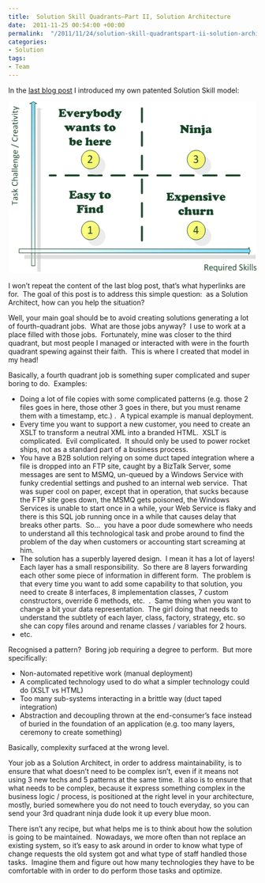 ```yaml
---
title:  Solution Skill Quadrants–Part II, Solution Architecture
date:  2011-11-25 00:54:00 +00:00
permalink:  "/2011/11/24/solution-skill-quadrantspart-ii-solution-architecture/"
categories:
- Solution
tags:
- Team
---
```

<p>In the <a href="http://vincentlauzon.wordpress.com/2011/11/22/solution-skill-quadrantspart-i-the-model/">last blog post</a> I introduced my own patented Solution Skill model:</p>  <p><a href="assets/2011/11/solution-skill-quadrantspart-ii-solution-architecture/image_thumb6.png"><img style="background-image:none;padding-left:0;padding-right:0;display:inline;padding-top:0;border-width:0;margin:0;" title="image_thumb6" border="0" alt="image_thumb6" src="assets/2011/11/solution-skill-quadrantspart-ii-solution-architecture/image_thumb6_thumb.png" width="518" height="347" /></a></p>  <p>I won’t repeat the content of the last blog post, that’s what hyperlinks are for.&#160; The goal of this post is to address this simple question:&#160; as a Solution Architect, how can you help the situation?</p>  <p>Well, your main goal should be to avoid creating solutions generating a lot of fourth-quadrant jobs.&#160; What are those jobs anyway?&#160; I use to work at a place filled with those jobs.&#160; Fortunately, mine was closer to the third quadrant, but most people I managed or interacted with were in the fourth quadrant spewing against their faith.&#160; This is where I created that model in my head!</p>  <p>Basically, a fourth quadrant job is something super complicated and super boring to do.&#160; Examples:</p>  <ul>   <li>Doing a lot of file copies with some complicated patterns (e.g. those 2 files goes in here, those other 3 goes in there, but you must rename them with a timestamp, etc.) .&#160; A typical example is manual deployment. </li>    <li>Every time you want to support a new customer, you need to create an XSLT to transform a neutral XML into a branded HTML.&#160; XSLT is complicated.&#160; Evil complicated.&#160; It should only be used to power rocket ships, not as a standard part of a business process. </li>    <li>You have a B2B solution relying on some duct taped integration where a file is dropped into an FTP site, caught by a BizTalk Server, some messages are sent to MSMQ, un-queued by a Windows Service with funky credential settings and pushed to an internal web service.&#160; That was super cool on paper, except that in operation, that sucks because the FTP site goes down, the MSMQ gets poisoned, the Windows Services is unable to start once in a while, your Web Service is flaky and there is this SQL job running once in a while that causes delay that breaks other parts.&#160; So…&#160; you have a poor dude somewhere who needs to understand all this technological task and probe around to find the problem of the day when customers or accounting start screaming at him. </li>    <li>The solution has a superbly layered design.&#160; I mean it has a lot of layers!&#160; Each layer has a small responsibility.&#160; So there are 8 layers forwarding each other some piece of information in different form.&#160; The problem is that every time you want to add some capability to that solution, you need to create 8 interfaces, 8 implementation classes, 7 custom constructors, override 6 methods, etc.&#160; .&#160; Same thing when you want to change a bit your data representation.&#160; The girl doing that needs to understand the subtlety of each layer, class, factory, strategy, etc. so she can copy files around and rename classes / variables for 2 hours. </li>    <li>etc. </li> </ul>  <p>Recognised a pattern?&#160; Boring job requiring a degree to perform.&#160; But more specifically:</p>  <ul>   <li>Non-automated repetitive work (manual deployment) </li>    <li>A complicated technology used to do what a simpler technology could do (XSLT vs HTML) </li>    <li>Too many sub-systems interacting in a brittle way (duct taped integration) </li>    <li>Abstraction and decoupling thrown at the end-consumer’s face instead of buried in the foundation of an application (e.g. too many layers, ceremony to create something) </li> </ul>  <p>Basically, complexity surfaced at the wrong level.</p>  <p>Your job as a Solution Architect, in order to address maintainability, is to ensure that what doesn’t need to be complex isn’t, even if it means not using 3 new techs and 5 patterns at the same time.&#160; It also is to ensure that what needs to be complex, because it express something complex in the business logic / process, is positioned at the right level in your architecture, mostly, buried somewhere you do not need to touch everyday, so you can send your 3rd quadrant ninja dude look it up every blue moon.</p>  <p>There isn’t any recipe, but what helps me is to think about how the solution is going to be maintained.&#160; Nowadays, we more often than not replace an existing system, so it’s easy to ask around in order to know what type of change requests the old system got and what type of staff handled those tasks.&#160; Imagine them and figure out how many technologies they have to be comfortable with in order to do perform those tasks and optimize.</p>